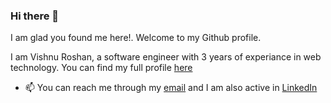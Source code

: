 ### Hi there 👋

I am glad you found me here!. Welcome to my Github profile.

I am Vishnu Roshan, a software engineer with 3 years of experiance in web technology. You can find my full profile [here](https://vishnuroshan.carrd.co/)

- 📫 You can reach me through my [email](mailto:vishnuroshan4@gmail.com) and I am also active in [LinkedIn](https://www.linkedin.com/in/vishnuroshan94/)
